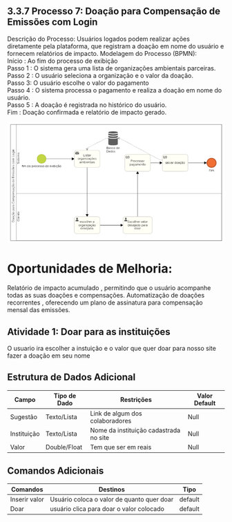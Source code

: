 ## 3.3.7 Processo 7: Doação para Compensação de Emissões com Login  
Descrição do Processo:
Usuários logados podem realizar ações diretamente pela plataforma, que registram a doação em nome do usuário e fornecem relatórios de impacto.
Modelagem do Processo (BPMN):<br>
Início : Ao fim do processo de exibição <br>
Passo 1 : O sistema gera uma lista de organizações ambientais parceiras.<br>
Passo 2 : O usuário seleciona a organização e o valor da doação.<br>
Passo 3: O usuário escolhe o valor do pagamento<br>
Passo 4 : O sistema processa o pagamento e realiza a doação em nome do usuário.<br>
Passo 5 : A doação é registrada no histórico do usuário.<br>
Fim : Doação confirmada e relatório de impacto gerado.<br>

![Diagrama BPMN](../images/3.3-7diag.png)<br>

# Oportunidades de Melhoria:<br>
Relatório de impacto acumulado , permitindo que o usuário acompanhe todas as suas doações e compensações.
Automatização de doações recorrentes , oferecendo um plano de assinatura para compensação mensal das emissões.

## Atividade 1: Doar para as instituições 
O usuario ira escolher a instuição e o valor que quer doar para nosso site fazer a doação em seu nome
## Estrutura de Dados Adicional

| Campo       | Tipo de Dado   | Restrições                          | Valor Default |
|-------------|----------------|-------------------------------------|---------------|
| Sugestão    | Texto/Lista    | Link de algum dos colaboradores     | Null          |
| Instituição | Texto/Lista    | Nome da instituição cadastrada no site | Null      |
| Valor       | Double/Float   | Tem que ser em reais                | Null          |

## Comandos Adicionais

| Comandos  | Destinos                                     | Tipo     |
|-----------|---------------------------------------------|----------|
| Inserir valor| Usuário coloca o valor de quanto quer doar | default |
| Doar | usuário clica para doar o valor colocado | default |







